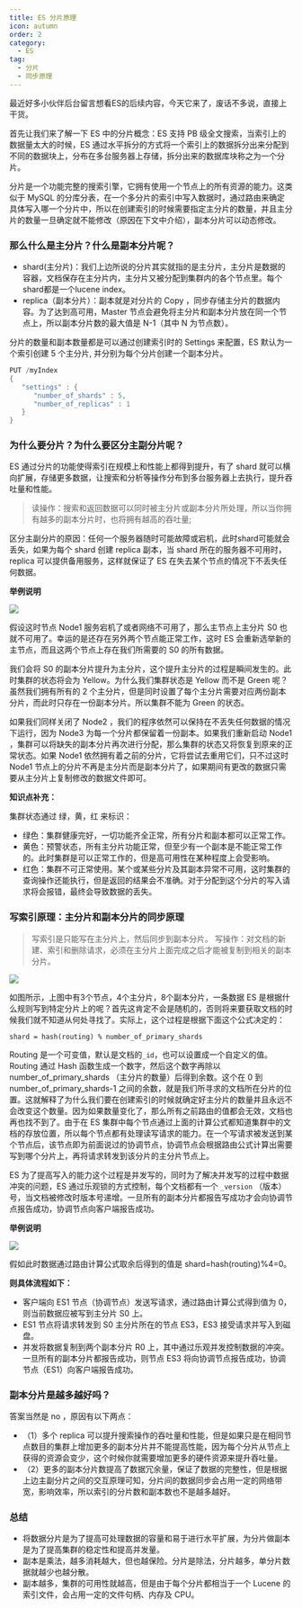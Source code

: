 ```yaml
---
title: ES 分片原理
icon: autumn
order: 2
category:
  - ES
tag:
  - 分片
  - 同步原理
---
```


最近好多小伙伴后台留言想看ES的后续内容，今天它来了，废话不多说，直接上干货。

首先让我们来了解一下 ES 中的分片概念：ES 支持 PB 级全文搜索，当索引上的数据量太大的时候，ES 通过水平拆分的方式将一个索引上的数据拆分出来分配到不同的数据块上，分布在多台服务器上存储，拆分出来的数据库块称之为一个分片。

分片是一个功能完整的搜索引擎，它拥有使用一个节点上的所有资源的能力。这类似于 MySQL 的分库分表，在一个多分片的索引中写入数据时，通过路由来确定具体写入哪一个分片中，所以在创建索引的时候需要指定主分片的数量，并且主分片的数量一旦确定就不能修改（原因在下文中介绍），副本分片可以动态修改。

### 那么什么是主分片？什么是副本分片呢？

* shard(主分片)：我们上边所说的分片其实就指的是主分片，主分片是数据的容器，文档保存在主分片内，主分片又被分配到集群内的各个节点里。每个shard都是一个lucene index。
* replica（副本分片）：副本就是对分片的 Copy ，同步存储主分片的数据内容。为了达到高可用，Master 节点会避免将主分片和副本分片放在同一个节点上，所以副本分片数的最大值是 N-1（其中 N 为节点数）。

分片的数量和副本数量都是可以通过创建索引时的 Settings 来配置，ES 默认为一个索引创建 5 个主分片, 并分别为每个分片创建一个副本分片。

```java
PUT /myIndex
{
   "settings" : {
      "number_of_shards" : 5,
      "number_of_replicas" : 1
   }
}
```

### 为什么要分片？为什么要区分主副分片呢？

ES 通过分片的功能使得索引在规模上和性能上都得到提升，有了 shard 就可以横向扩展，存储更多数据，让搜索和分析等操作分布到多台服务器上去执行，提升吞吐量和性能。

> 读操作：搜索和返回数据可以同时被主分片或副本分片所处理，所以当你拥有越多的副本分片时，也将拥有越高的吞吐量;

区分主副分片的原因：任何一个服务器随时可能故障或宕机，此时shard可能就会丢失，如果为每个 shard 创建 replica 副本，当 shard 所在的服务器不可用时，replica 可以提供备用服务，这样就保证了 ES 在失去某个节点的情况下不丢失任何数据。

**举例说明**

![](https://p3-juejin.byteimg.com/tos-cn-i-k3u1fbpfcp/d764cbccbf6e4eada4ab6bb07ad09471~tplv-k3u1fbpfcp-zoom-1.image)

假设这时节点 Node1 服务宕机了或者网络不可用了，那么主节点上主分片 S0 也就不可用了。幸运的是还存在另外两个节点能正常工作，这时 ES 会重新选举新的主节点，而且这两个节点上存在我们所需要的 S0 的所有数据。

我们会将 S0 的副本分片提升为主分片，这个提升主分片的过程是瞬间发生的。此时集群的状态将会为 Yellow。为什么我们集群状态是 Yellow 而不是 Green 呢？虽然我们拥有所有的 2 个主分片，但是同时设置了每个主分片需要对应两份副本分片，而此时只存在一份副本分片。所以集群不能为 Green 的状态。

如果我们同样关闭了 Node2 ，我们的程序依然可以保持在不丢失任何数据的情况下运行，因为 Node3 为每一个分片都保留着一份副本。如果我们重新启动 Node1 ，集群可以将缺失的副本分片再次进行分配，那么集群的状态又将恢复到原来的正常状态。如果 Node1 依然拥有着之前的分片，它将尝试去重用它们，只不过这时 Node1 节点上的分片不再是主分片而是副本分片了，如果期间有更改的数据只需要从主分片上复制修改的数据文件即可。

**知识点补充：**

集群状态通过 绿，黄，红 来标识：

* 绿色：集群健康完好，一切功能齐全正常，所有分片和副本都可以正常工作。
* 黄色：预警状态，所有主分片功能正常，但至少有一个副本是不能正常工作的。此时集群是可以正常工作的，但是高可用性在某种程度上会受影响。
* 红色：集群不可正常使用。某个或某些分片及其副本异常不可用，这时集群的查询操作还能执行，但是返回的结果会不准确。对于分配到这个分片的写入请求将会报错，最终会导致数据的丢失。

### 写索引原理：主分片和副本分片的同步原理

> 写索引是只能写在主分片上，然后同步到副本分片。
> 写操作：对文档的新建、索引和删除请求，必须在主分片上面完成之后才能被复制到相关的副本分片。

![](https://p3-juejin.byteimg.com/tos-cn-i-k3u1fbpfcp/eb9bab705bde44f682e6f181e537434b~tplv-k3u1fbpfcp-zoom-1.image)

如图所示，上图中有3个节点，4个主分片，8个副本分片，一条数据 ES 是根据什么规则写到特定分片上的呢？首先这肯定不会是随机的，否则将来要获取文档的时候我们就不知道从何处寻找了。实际上，这个过程是根据下面这个公式决定的：

`shard = hash(routing) % number_of_primary_shards`

Routing 是一个可变值，默认是文档的`_id`，也可以设置成一个自定义的值。Routing 通过 Hash 函数生成一个数字，然后这个数字再除以 number_of_primary_shards （主分片的数量）后得到余数。这个在 0 到 number_of_primary_shards-1 之间的余数，就是我们所寻求的文档所在分片的位置。这就解释了为什么我们要在创建索引的时候就确定好主分片的数量并且永远不会改变这个数量。因为如果数量变化了，那么所有之前路由的值都会无效，文档也再也找不到了。由于在 ES 集群中每个节点通过上面的计算公式都知道集群中的文档的存放位置，所以每个节点都有处理读写请求的能力。在一个写请求被发送到某个节点后，该节点即为前面说过的协调节点，协调节点会根据路由公式计算出需要写到哪个分片上，再将请求转发到该分片的主分片节点上。

ES 为了提高写入的能力这个过程是并发写的，同时为了解决并发写的过程中数据冲突的问题，ES 通过乐观锁的方式控制，每个文档都有一个 `_version` （版本）号，当文档被修改时版本号递增。一旦所有的副本分片都报告写成功才会向协调节点报告成功，协调节点向客户端报告成功。

**举例说明**

![](https://p3-juejin.byteimg.com/tos-cn-i-k3u1fbpfcp/0c8c0134eecd4865bd88ad698c510678~tplv-k3u1fbpfcp-zoom-1.image)

假如此时数据通过路由计算公式取余后得到的值是 shard=hash(routing)%4=0。

**则具体流程如下：**

* 客户端向 ES1 节点（协调节点）发送写请求，通过路由计算公式得到值为 0，则当前数据应被写到主分片 S0 上。
* ES1 节点将请求转发到 S0 主分片所在的节点 ES3，ES3 接受请求并写入到磁盘。
* 并发将数据复制到两个副本分片 R0 上，其中通过乐观并发控制数据的冲突。一旦所有的副本分片都报告成功，则节点 ES3 将向协调节点报告成功，协调节点（ES1）向客户端报告成功。

### 副本分片是越多越好吗？

答案当然是 no ，原因有以下两点：

* （1）多个 replica 可以提升搜索操作的吞吐量和性能，但是如果只是在相同节点数目的集群上增加更多的副本分片并不能提高性能，因为每个分片从节点上获得的资源会变少，这个时候你就需要增加更多的硬件资源来提升吞吐量。
* （2）更多的副本分片数提高了数据冗余量，保证了数据的完整性，但是根据上边主副分片之间的交互原理可知，分片间的数据同步会占用一定的网络带宽，影响效率，所以索引的分片数和副本数也不是越多越好。

### 总结

* 将数据分片是为了提高可处理数据的容量和易于进行水平扩展，为分片做副本是为了提高集群的稳定性和提高并发量。
* 副本是乘法，越多消耗越大，但也越保险。分片是除法，分片越多，单分片数据就越少也越分散。
* 副本越多，集群的可用性就越高，但是由于每个分片都相当于一个 Lucene 的索引文件，会占用一定的文件句柄、内存及 CPU。
